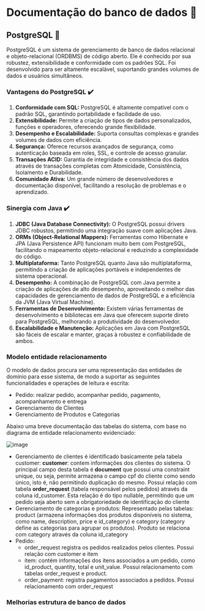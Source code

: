 # Documentação do banco de dados :floppy_disk:

## PostgreSQL :floppy_disk:

PostgreSQL é um sistema de gerenciamento de banco de dados relacional e objeto-relacional (ORDBMS) de código aberto. Ele
é conhecido por sua robustez, extensibilidade e conformidade com os padrões SQL. Foi desenvolvido para ser altamente
escalável, suportando grandes volumes de dados e usuários simultâneos.

### Vantagens do PostgreSQL :heavy_check_mark:

1. **Conformidade com SQL:** PostgreSQL é altamente compatível com o padrão SQL, garantindo portabilidade e facilidade
   de uso.
2. **Extensibilidade:** Permite a criação de tipos de dados personalizados, funções e operadores, oferecendo grande
   flexibilidade.
3. **Desempenho e Escalabilidade:** Suporta consultas complexas e grandes volumes de dados com eficiência.
4. **Segurança:** Oferece recursos avançados de segurança, como autenticação baseada em roles, SSL, e controle de acesso
   granular.
5. **Transações ACID:** Garantia de integridade e consistência dos dados através de transações completas com
   Atomicidade, Consistência, Isolamento e Durabilidade.
6. **Comunidade Ativa:** Um grande número de desenvolvedores e documentação disponível, facilitando a resolução de
   problemas e o aprendizado.

### Sinergia com Java :heavy_check_mark:

1. **JDBC (Java Database Connectivity):** O PostgreSQL possui drivers JDBC robustos, permitindo uma integração suave com
   aplicações Java.
2. **ORMs (Object-Relational Mappers):** Ferramentas como Hibernate e JPA (Java Persistence API) funcionam muito bem com
   PostgreSQL, facilitando o mapeamento objeto-relacional e reduzindo a complexidade do código.
3. **Multiplataforma:** Tanto PostgreSQL quanto Java são multiplataforma, permitindo a criação de aplicações portáveis e
   independentes de sistema operacional.
4. **Desempenho:** A combinação de PostgreSQL com Java permite a criação de aplicações de alto desempenho, aproveitando
   o melhor das capacidades de gerenciamento de dados de PostgreSQL e a eficiência da JVM (Java Virtual Machine).
5. **Ferramentas de Desenvolvimento:** Existem várias ferramentas de desenvolvimento e bibliotecas em Java que oferecem
   suporte direto para PostgreSQL, melhorando a produtividade do desenvolvedor.
6. **Escalabilidade e Manutenção:** Aplicações em Java com PostgreSQL são fáceis de escalar e manter, graças à robustez
   e confiabilidade de ambos.

### Modelo entidade relacionamento

O modelo de dados procura ser uma representação das entidades de domínio para esse sistema, de modo a suportar as 
seguintes funcionalidades e operações de leitura e escrita:
-  Pedido: realizar pedido, acompanhar pedido, pagamento, acompanhamento e entrega
- Gerenciamento de Clientes
- Gerenciamento de Produtos e Categorias

Abaixo uma breve documentação das tabelas do sistema, com base no diagrama de entidade relacionamento evidenciado:

![image](https://github.com/fiap-8soat-tc-one/tc-backend-s3/blob/feature/improvements-db-and-documentation/assets/model-er.png)
         
- Gerenciamento de clientes é identificado basicamente pela tabela customer:
<b>customer</b>: contem informações dos clientes do sistema. O principal campo desta tabela é <b>document</b> que 
  possui uma constraint unique, ou seja, permite armazena o campo cpf do cliente como sendo único, isto é, não
  permitindo duplicação do mesmo. Possui relação com tabela <b>order_request</b> (tabela responsável pelos pedidos) 
  através da coluna id_customer. Esta relação é do tipo nullable, permitindo que um pedido seja aberto sem a 
  obrigatoriedade de identificação do cliente
- Gerenciamento de categorias e produtos: Representado pelas tabelas: product (armazena
  informações dos produtos disponíveis no sistema, como name, description, price e id_category) e category (category 
  define as categorias para agrupar os produtos). Produto se relaciona com category através da coluna id_category
- Pedido:
  - order_request registra os pedidos realizados pelos clientes. Possui relação com customer e item
  - item: contém informações dos itens associados a um pedido, como id_product, quantity, total e unit_value. Possui
    relacionamento com tabelas order_request e product.
  - order_payment: registra pagamentos associados a pedidos. Possui relacionamento com order_request

### Melhorias estrutura de banco de dados